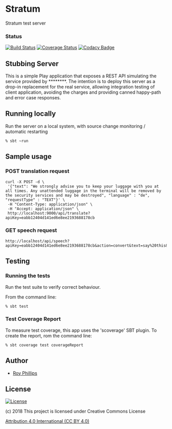 # Stratum
Stratum test server

### Status
[![Build Status](https://travis-ci.org/sothach/stratum.png)](https://travis-ci.org/sothach/stratum)
[![Coverage Status](https://coveralls.io/repos/github/sothach/stratum/badge.svg?branch=master)](https://coveralls.io/github/sothach/stratum?branch=master)
[![Codacy Badge](https://api.codacy.com/project/badge/Grade/a688282e09a04ddeb6d0b29f2c8b82e1)](https://www.codacy.com/project/sothach/stratum/dashboard?utm_source=github.com&amp;utm_medium=referral&amp;utm_content=sothach/stratum&amp;utm_campaign=Badge_Grade_Dashboard)

## Stubbing Server
This is a simple Play application that exposes a REST API simulating the service provided by ********.
The intention is to deploy this server as a drop-in replacement for the real service, allowing integration testing
of client application, avoiding the charges and providing canned happy-path and error case responses. 

## Running locally
Run the server on a local system, with source change monitoring / automatic restarting
```shell
% sbt ~run
```

## Sample usage
### POST translation request
```shell
curl -X POST -d \
 '{"text": "We strongly advise you to keep your luggage with you at all times. Any unattended luggage in the terminal will be removed by the security services and may be destroyed", "language" : "de", "requestType" : "TEXT"}' \
 -H "Content-Type: application/json" \
 -H "Accept: application/json" \
 http://localhost:9000/api/translate?apiKey=eabb12404d141ed6e8ee2193688178cb
```

### GET speech request
```shell
http://localhost/api/speech?apiKey=eabb12404d141ed6e8ee2193688178cb&action=convert&text=say%20this&voice=usenglishfemale&format=mp3
```

## Testing
### Running the tests
Run the test suite to verify correct behaviour.  

From the command line:
```shell
% sbt test
```
### Test Coverage Report
To measure test coverage, this app uses the 'scoverage' SBT plugin.
To create the report, rom the command line:
```shell
% sbt coverage test coverageReport
```

## Author
* [Roy Phillips](mailto:phillips.roy@gmail.com)

## License
[![License](https://licensebuttons.net/l/by/3.0/88x31.png)](https://creativecommons.org/licenses/by/4.0/) 

(c) 2018 This project is licensed under Creative Commons License

[Attribution 4.0 International (CC BY 4.0)](LICENSE.md)


